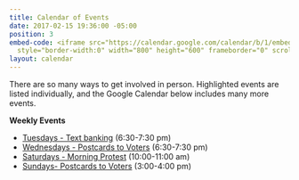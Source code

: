 ```yaml
---
title: Calendar of Events
date: 2017-02-15 19:36:00 -05:00
position: 3
embed-code: <iframe src="https://calendar.google.com/calendar/b/1/embed?height=600&amp;wkst=1&amp;bgcolor=%23FFFFFF&amp;src=indivisible.andover%40gmail.com&amp;color=%232952A3&amp;src=en.usa%23holiday%40group.v.calendar.google.com&amp;color=%23333333&amp;src=4v93cf4smu8mlggqsokrqtrrs4%40group.calendar.google.com&amp;color=%23182C57&amp;ctz=America%2FNew_York"
  style="border-width:0" width="800" height="600" frameborder="0" scrolling="no"></iframe>
layout: calendar
---
```


There are so many ways to get involved in person. Highlighted events are listed individually, and the Google Calendar below includes many more events.

**Weekly Events**
* [Tuesdays - Text banking](https://bit.ly/2IPzAgr) (6:30-7:30 pm)
* [Wednesdays - Postcards to Voters](https://bit.ly/2JSX4QO) (6:30-7:30 pm)
* [Saturdays - Morning Protest](https://bit.ly/2LOHo2I) (10:00-11:00 am)
* [Sundays- Postcards to Voters](https://bit.ly/2JSX4QO) (3:00-4:00 pm)